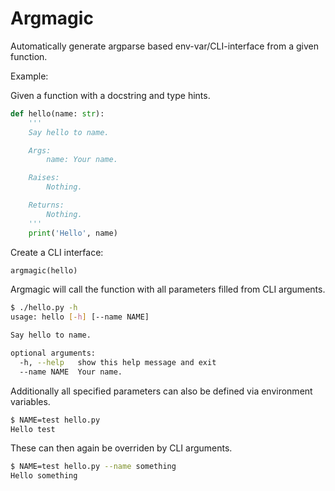 # Argmagic

Automatically generate argparse based env-var/CLI-interface from a given function.

Example:

Given a function with a docstring and type hints.

```python
def hello(name: str):
    '''
    Say hello to name.

    Args:
        name: Your name.

    Raises:
        Nothing.

    Returns:
        Nothing.
    '''
    print('Hello', name)
```

Create a CLI interface:

```python
argmagic(hello)
```

Argmagic will call the function with all parameters filled from CLI arguments.

```sh
$ ./hello.py -h
usage: hello [-h] [--name NAME]

Say hello to name.

optional arguments:
  -h, --help   show this help message and exit
  --name NAME  Your name.
```

Additionally all specified parameters can also be defined via environment
variables.

```sh
$ NAME=test hello.py
Hello test
```

These can then again be overriden by CLI arguments.

```sh
$ NAME=test hello.py --name something
Hello something
```
